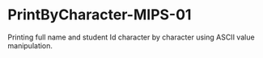 # PrintByCharacter-MIPS-01
Printing full name and student Id character by character using ASCII value manipulation.
